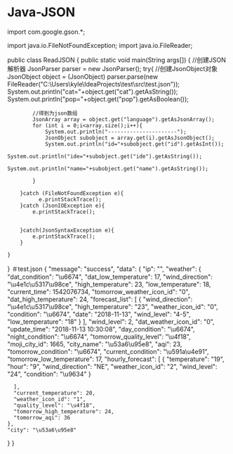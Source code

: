# Java-JSON
import com.google.gson.*;

import java.io.FileNotFoundException;
import java.io.FileReader;

public class ReadJSON {
    public static void main(String args[]) {
        //创建JSON解析器
        JsonParser parser = new JsonParser();
        try{
            //创建JsonObject对象
            JsonObject object = (JsonObject) parser.parse(new FileReader("C:\\Users\\kyle\\IdeaProjects\\test\\src\\test.json"));
            System.out.println("cat="+object.get("cat").getAsString());
            System.out.println("pop="+object.get("pop").getAsBoolean());

            //得到为json数组
            JsonArray array = object.get("language").getAsJsonArray();
            for (int i = 0;i<array.size();i++){
                System.out.println("----------------------");
                JsonObject subobject = array.get(i).getAsJsonObject();
                System.out.println("id="+subobject.get("id").getAsInt());
                System.out.println("ide="+subobject.get("ide").getAsString());
                System.out.println("name="+subobject.get("name").getAsString());

            }

        }catch (FileNotFoundException e){
              e.printStackTrace();
        }catch (JsonIOException e){
            e.printStackTrace();


        }catch(JsonSyntaxException e){
            e.printStackTrace();
        }

    }
}
＃test.json
{
  "message": "success",
  "data": {
    "ip": "",
    "weather": {
      "dat_condition": "\u6674",
      "dat_low_temperature": 17,
      "wind_direction": "\u4e1c\u5317\u98ce",
      "high_temperature": 23,
      "low_temperature": 18,
      "current_time": 1542076734,
      "tomorrow_weather_icon_id": "0",
      "dat_high_temperature": 24,
      "forecast_list": [
        {
          "wind_direction": "\u4e1c\u5317\u98ce",
          "high_temperature": "23",
          "weather_icon_id": "0",
          "condition": "\u6674",
          "date": "2018-11-13",
          "wind_level": "4-5",
          "low_temperature": "18"
        }
      ],
      "wind_level": 2,
      "dat_weather_icon_id": "0",
      "update_time": "2018-11-13 10:30:08",
      "day_condition": "\u6674",
      "night_condition": "\u6674",
      "tomorrow_quality_level": "\u4f18",
      "moji_city_id": 1665,
      "city_name": "\u53a6\u95e8",
      "aqi": 23,
      "tomorrow_condition": "\u6674",
      "current_condition": "\u591a\u4e91",
      "tomorrow_low_temperature": 17,
      "hourly_forecast": [
        {
          "temperature": "19",
          "hour": "9",
          "wind_direction": "NE",
          "weather_icon_id": "2",
          "wind_level": "24",
          "condition": "\u9634"
        }

      ],
      "current_temperature": 20,
      "weather_icon_id": "1",
      "quality_level": "\u4f18",
      "tomorrow_high_temperature": 24,
      "tomorrow_aqi": 36
    },
    "city": "\u53a6\u95e8"
  }
}
